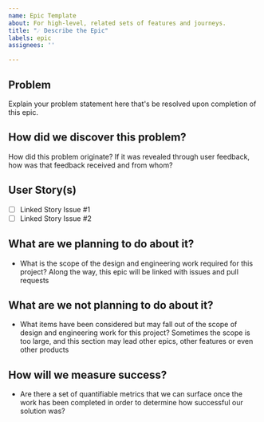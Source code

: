 ```yaml
---
name: Epic Template
about: For high-level, related sets of features and journeys.
title: "☄️ Describe the Epic"
labels: epic
assignees: ''

---
```


## Problem
Explain your problem statement here that's be resolved upon completion of this epic.

## How did we discover this problem?
How did this problem originate? If it was revealed through user feedback, how was that feedback received and from whom?

## User Story(s)
- [ ] Linked Story Issue #1
- [ ] Linked Story Issue #2

## What are we planning to do about it?
- What is the scope of the design and engineering work required for this project?
Along the way, this epic will be linked with issues and pull requests

## What are we not planning to do about it?
- What items have been considered but may fall out of the scope of design and engineering work for this project?
Sometimes the scope is too large, and this section may lead other epics, other features or even other products

## How will we measure success?
- Are there a set of quantifiable metrics that we can surface once the work has been completed in order to determine how successful our solution was?
